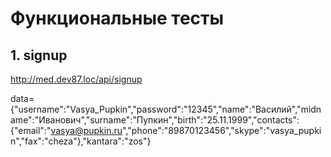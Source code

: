 # Функциональные тесты

## 1. signup

http://med.dev87.loc/api/signup

data={"username":"Vasya_Pupkin","password":"12345","name":"Василий","midname":"Иванович","surname":"Пупкин","birth":"25.11.1999","contacts":{"email":"vasya@pupkin.ru","phone":"89870123456","skype":"vasya_pupkin","fax":"cheza"},"kantara":"zos"}